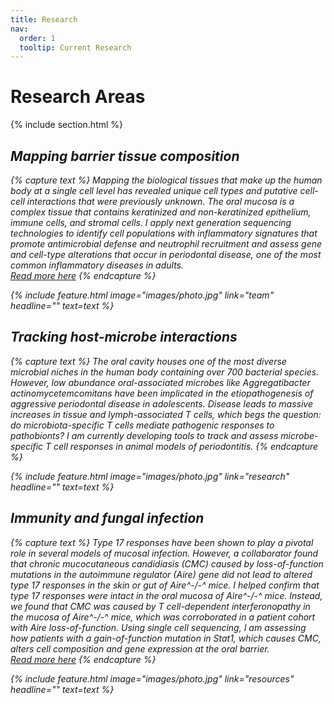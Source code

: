 ```yaml
---
title: Research
nav:
  order: 1
  tooltip: Current Research
---
```


# <i class="fas fa-microscope"></i>Research Areas&ensp;&nbsp;<i class="fas fa-flask"></i>

{% include section.html %}
## <i class="fas fa-laptop-medical"> Mapping barrier tissue composition
{% capture text %}
Mapping the biological tissues that make up the human body at a single cell level has revealed unique cell types and putative cell-cell interactions that were previously unknown. The oral mucosa is a complex tissue that contains keratinized and non-keratinized epithelium, immune cells, and stromal cells. I apply next generation sequencing technologies to identify cell populations with inflammatory signatures that promote antimicrobial defense and neutrophil recruitment and assess gene and cell-type alterations that occur in periodontal disease, one of the most common inflammatory diseases in adults.  
[Read more here](https://doi.org/10.1016/j.cell.2021.05.013)
{% endcapture %}

{%
  include feature.html
  image="images/photo.jpg"
  link="team"
  headline=""
  text=text
%}

## <i class="fas fa-bacteria"> Tracking host-microbe interactions
{% capture text %}
The oral cavity houses one of the most diverse microbial niches in the human body containing over 700 bacterial species. However, low abundance oral-associated microbes like *Aggregatibacter actinomycetemcomitans* have been implicated in the etiopathogenesis of aggressive periodontal disease in adolescents. Disease leads to massive increases in tissue and lymph-associated T cells, which begs the question: do microbiota-specific T cells mediate pathogenic responses to pathobionts? I am currently developing tools to track and assess microbe-specific T cell responses in animal models of periodontitis. 
{% endcapture %}

{%
  include feature.html
  image="images/photo.jpg"
  link="research"
  headline=""
  text=text
%}

## <i class="fas fa-syringe"> Immunity and fungal infection
{% capture text %}
Type 17 responses have been shown to play a pivotal role in several models of mucosal infection. However, a collaborator found that chronic mucocutaneous candidiasis (CMC) caused by loss-of-function mutations in the autoimmune regulator (*Aire*) gene did not lead to altered type 17 responses in the skin or gut of *Aire*^-/-^ mice. I helped confirm that type 17 responses were intact in the oral mucosa of *Aire*^-/-^ mice. Instead, we found that CMC was caused by T cell-dependent interferonopathy in the mucosa of *Aire*^-/-^ mice, which was corroborated in a patient cohort with *Aire* loss-of-function. Using single cell sequencing, I am assessing how patients with a gain-of-function mutation in *Stat1*, which causes CMC, alters cell composition and gene expression at the oral barrier.  
[Read more here](https://doi.org/10.1126/science.aay5731)
{% endcapture %}

{%
  include feature.html
  image="images/photo.jpg"
  link="resources"
  headline=""
  text=text
%}

